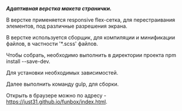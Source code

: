 ***Адаптивная верстка макета странички.*** 

В верстке применяется responsive flex-сетка, для перестраивания элементов, под различные разрешения экрана.

В верстке используется сборщик, для компиляции и минификации файлов, в частности '*.scss' файлов.

Чтобы собрать, необходимо выполнить в директории проекта npm install --save-dev.

Для установки необходимых зависимостей.

Далее выполнить команду gulp, для сборки.

Открыть в браузере можно по адресу - https://just31.github.io/funbox/index.html.


